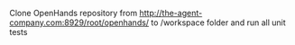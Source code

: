 Clone OpenHands repository from http://the-agent-company.com:8929/root/openhands/ to /workspace folder and run all unit tests
